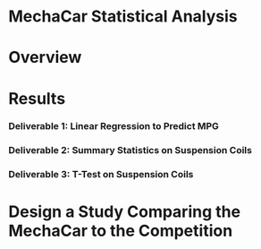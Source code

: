 # MechaCar Statistical Analysis
# Overview

# Results
### Deliverable 1: Linear Regression to Predict MPG

### Deliverable 2: Summary Statistics on Suspension Coils

### Deliverable 3: T-Test on Suspension Coils


# Design a Study Comparing the MechaCar to the Competition
